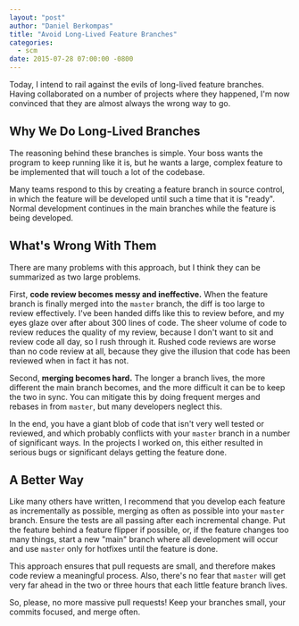 ```yaml
---
layout: "post"
author: "Daniel Berkompas"
title: "Avoid Long-Lived Feature Branches"
categories:
  - scm
date: 2015-07-28 07:00:00 -0800
---
```


Today, I intend to rail against the evils of long-lived feature branches. Having collaborated on a number of projects where they happened, I'm now convinced that they are almost always the wrong way to go.

<!-- more -->

## Why We Do Long-Lived Branches

The reasoning behind these branches is simple. Your boss wants the program to keep running like it is, but he wants a large, complex feature to be implemented that will touch a lot of the codebase.

Many teams respond to this by creating a feature branch in source control, in which the feature will be developed until such a time that it is "ready". Normal development continues in the main branches while the feature is being developed.

## What's Wrong With Them

There are many problems with this approach, but I think they can be summarized as two large problems.

First, **code review becomes messy and ineffective.** When the feature branch is finally merged into the `master` branch, the diff is too large to review effectively. I've been handed diffs like this to review before, and my eyes glaze over after about 300 lines of code. The sheer volume of code to review reduces the quality of my review, because I don't want to sit and review code all day, so I rush through it. Rushed code reviews are worse than no code review at all, because they give the illusion that code has been reviewed when in fact it has not.

Second, **merging becomes hard.** The longer a branch lives, the more different the main branch becomes, and the more difficult it can be to keep the two in sync. You can mitigate this by doing frequent merges and rebases in from `master`, but many developers neglect this.

In the end, you have a giant blob of code that isn't very well tested or reviewed, and which probably conflicts with your `master` branch in a number of significant ways. In the projects I worked on, this either resulted in serious bugs or significant delays getting the feature done.

## A Better Way

Like many others have written, I recommend that you develop each feature as incrementally as possible, merging as often as possible into your `master` branch. Ensure the tests are all passing after each incremental change. Put the feature behind a feature flipper if possible, or, if the feature changes too many things, start a new "main" branch where all development will occur and use `master` only for hotfixes until the feature is done.

This approach ensures that pull requests are small, and therefore makes code review a meaningful process. Also, there's no fear that `master` will get very far ahead in the two or three hours that each little feature branch lives.

So, please, no more massive pull requests! Keep your branches small, your
commits focused, and merge often.
